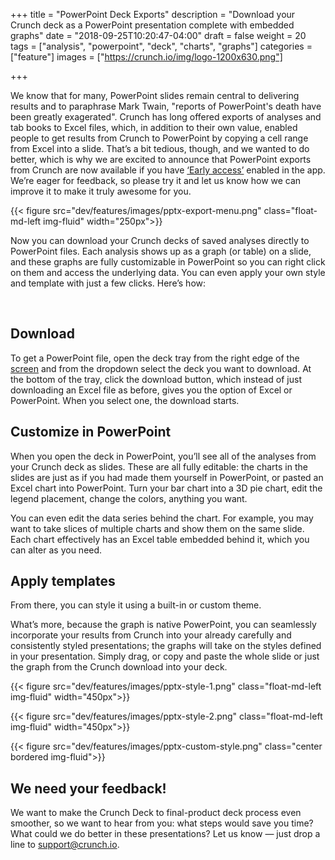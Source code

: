 +++
title = "PowerPoint Deck Exports"
description = "Download your Crunch deck as a PowerPoint presentation complete with embedded graphs"
date = "2018-09-25T10:20:47-04:00"
draft = false
weight = 20
tags = ["analysis", "powerpoint", "deck", "charts", "graphs"]
categories = ["feature"]
images = ["https://crunch.io/img/logo-1200x630.png"]


+++

We know that for many, PowerPoint slides remain central to delivering results and to paraphrase Mark Twain, "reports of PowerPoint's death have been greatly exagerated". Crunch has long offered exports of analyses and tab books to Excel files, which, in addition to their own value, enabled people to get results from Crunch to PowerPoint by copying a cell range from Excel into a slide. That’s a bit tedious, though, and we wanted to do better, which is why we are excited to announce that PowerPoint exports from Crunch are now available if you have [‘Early access’](http://support.crunch.io/crunch/crunch_user-display-settings.html#early-access) enabled in the app. We’re eager for feedback, so please try it and let us know how we can improve it to make it truly awesome for you.

{{< figure src="dev/features/images/pptx-export-menu.png" class="float-md-left img-fluid" width="250px">}}

Now you can download your Crunch decks of saved analyses directly to PowerPoint files. Each analysis shows up as a graph (or table) on a slide, and these graphs are fully customizable in PowerPoint so you can right click on them and access the underlying data. You can even apply your own style and template with just a few clicks. Here’s how:

<br />

## Download

To get a PowerPoint file, open the deck tray from the right edge of the [screen](http://support.crunch.io/crunch/crunch_saving-analyses.html) and from the dropdown select the deck you want to download. At the bottom of the tray, click the download button, which instead of just downloading an Excel file as before, gives you the option of Excel or PowerPoint. When you select one, the download starts.

## Customize in PowerPoint

When you open the deck in PowerPoint, you’ll see all of the analyses from your Crunch deck as slides. These are all fully editable: the charts in the slides are just as if you had made them yourself in PowerPoint, or pasted an Excel chart into PowerPoint. Turn your bar chart into a 3D pie chart, edit the legend placement, change the colors, anything you want.

You can even edit the data series behind the chart. For example, you may want to take slices of multiple charts and show them on the same slide. Each chart effectively has an Excel table embedded behind it, which you can alter as you need.

## Apply templates
From there, you can style it using a built-in or custom theme.

What’s more, because the graph is native PowerPoint, you can seamlessly incorporate your results from Crunch into your already carefully and consistently styled presentations; the graphs will take on the styles defined in your presentation. Simply drag, or copy and paste the whole slide or just the graph from the Crunch download into your deck.


{{< figure src="dev/features/images/pptx-style-1.png" class="float-md-left img-fluid" width="450px">}}

{{< figure src="dev/features/images/pptx-style-2.png" class="float-md-left img-fluid" width="450px">}}

{{< figure src="dev/features/images/pptx-custom-style.png" class="center bordered img-fluid">}}

## We need your feedback!

We want to make the Crunch Deck to final-product deck process even smoother, so we want to hear from you: what steps would save you time? What could we do better in these presentations? Let us know — just drop a line to [support@crunch.io](mailto:support@crunch.io).
